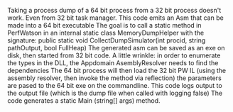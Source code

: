 Taking a process dump of a 64 bit process from a 32 bit process doesn't work. Even from 32 bit task manager.
This code emits an Asm that can be made into a 64 bit executable
The goal is to call a static method in PerfWatson in an internal static class MemoryDumpHelper with the signature:
          public static void CollectDumpSimulator(int procid, string pathOutput, bool FullHeap)
The generated asm can be saved as an exe on disk, then started from 32 bit code. 
 A little wrinkle: in order to enumerate the types in the DLL, the Appdomain AsemblyResolver needs to find the dependencies
The 64 bit process will then load the 32 bit PW IL (using the assembly resolver, then invoke the method via reflection)
the parameters are pased to the 64 bit exe on the commandline.
This code logs output to the output file (which is the dump file when called with logging false)
The code generates a static Main (string[] args) method.
